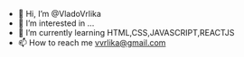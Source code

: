- 👋 Hi, I’m @VladoVrlika
- 👀 I’m interested in ...
- 🌱 I’m currently learning HTML,CSS,JAVASCRIPT,REACTJS
- 📫 How to reach me vvrlika@gmail.com

<!---
VladoVrlika/VladoVrlika is a ✨ special ✨ repository because its `README.md` (this file) appears on your GitHub profile.
You can click the Preview link to take a look at your changes.
--->
